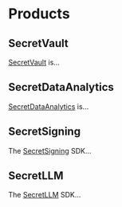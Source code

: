 # Products

## SecretVault

[SecretVault](/build/secretVault-secretDataAnalytics/overview) is...

## SecretDataAnalytics

[SecretDataAnalytics](/build/secretVault-secretDataAnalytics/overview) is...

## SecretSigning

The [SecretSigning](/build/secretSigning/overview) SDK...

## SecretLLM

The [SecretLLM](/build/secretLlm/overview) SDK...
